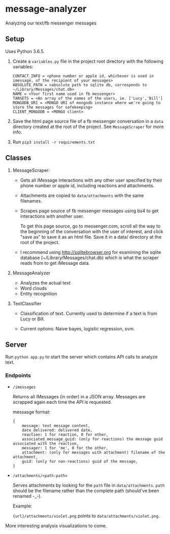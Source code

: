 # message-analyzer

Analyzing our text/fb messenger messages

## Setup

Uses Python 3.6.5.

1. Create a `variables.py` file in the project root directory with the following variables:

    ```
    CONTACT_INFO = <phone number or apple id, whichever is used in imessage, of the recipient of your messages>
    ABSOLUTE_PATH = <absolute path to sqlite db, corresponds to ~/Library/Messages/chat.db>
    NAME = <Your first name used in fb messenger>
    TARGETS = <An array of the names of the users, ie. ['Lucy','Bill']
    MONGODB_URI = <MONGO URI of mongodb instance where we're going to store the messages for safekeeping>
    CLIENT_MONGODB = <MONGO client>
    ```

2. Save the html page source file of a fb messenger conversation in a `data` directory created at the root of the project. See `MessageScraper` for more info.

3. Run `pip3 install -r requirements.txt`

## Classes

1. MessageScraper:

    * Gets all iMessage interactions with any other user specified by their phone number or apple id, including reactions and attachments.

    * Attachments are copied to `data/attachments` with the same filenames.

    * Scrapes page source of fb messenger messages using bs4 to get interactions with another user.

        To get this page source, go to messenger.com, scroll all the way to the beginning of the conversation with the user of
        interest, and click "save as" to save it as an html file. Save it in a data/ directory at the root of the project.

    * I recommend using <http://sqlitebrowser.org> for examining the sqlite database (~/Library/Messages/chat.db) which is what the scraper reads from to get iMessage data.

2. MessageAnalyzer

    * Analyzes the actual text
    * Word clouds
    * Entity recognition

3. TextClassifier

    * Classification of text. Currently used to determine if a text is from Lucy or Bill.

    * Current options: Naive bayes, logistic regression, svm.

## Server

Run `python app.py` to start the server which contains API calls to analyze text.

### Endpoints

- `/imessages`

    Returns all iMessages (in order) in a JSON array. Messages are scrapped again each time the API is requested.

    messasge format:

    ```
    {
        message: text message content,
        date_delivered: delivered date,
        reaction: 1 for reaction, 0 for other,
        associated_message_guid: (only for reactions) the message guid associated with the reaction,
        messager: 1 for 'me', 0 for the other,
        attachment: (only for messages with attachment) filename of the attachment,
        guid: (only for non-reactions) guid of the message,
    }
    ```
- `/attachments/<path:path>`

    Serves attachments by looking for the `path` file in `data/attachments`. `path` should be the filename rather than the complete path (should've been renamed -_-).

    Example:

    `{url}/attachments/violet.png` points to `data/attachments/violet.png`.

More interesting analysis visualizations to come.